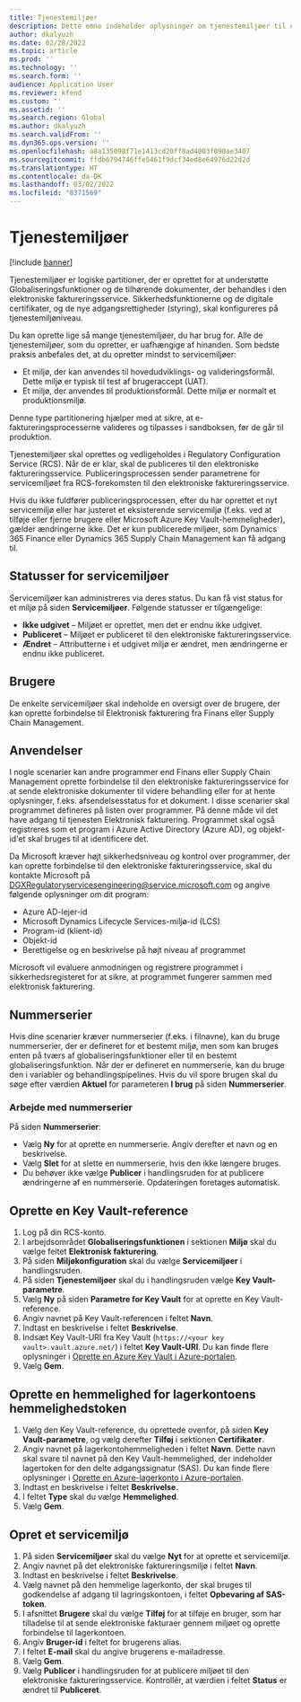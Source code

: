 ```yaml
---
title: Tjenestemiljøer
description: Dette emne indeholder oplysninger om tjenestemiljøer til elektronisk fakturering, og hvordan du konfigurerer dem.
author: dkalyuzh
ms.date: 02/28/2022
ms.topic: article
ms.prod: ''
ms.technology: ''
ms.search.form: ''
audience: Application User
ms.reviewer: kfend
ms.custom: ''
ms.assetid: ''
ms.search.region: Global
ms.author: dkalyuzh
ms.search.validFrom: ''
ms.dyn365.ops.version: ''
ms.openlocfilehash: a8a135098f71e1413cd20ff8ad4003f090ae3407
ms.sourcegitcommit: ffdb6794746ffe5461f9dcf34ed8e64976d22d2d
ms.translationtype: HT
ms.contentlocale: da-DK
ms.lasthandoff: 03/02/2022
ms.locfileid: "8371569"
---
```

# <a name="service-environments"></a>Tjenestemiljøer

[!include [banner](../includes/banner.md)]

Tjenestemiljøer er logiske partitioner, der er oprettet for at understøtte Globaliseringsfunktioner og de tilhørende dokumenter, der behandles i den elektroniske faktureringsservice. Sikkerhedsfunktionerne og de digitale certifikater, og de nye adgangsrettigheder (styring), skal konfigureres på tjenestemiljøniveau.

Du kan oprette lige så mange tjenestemiljøer, du har brug for. Alle de tjenestemiljøer, som du opretter, er uafhængige af hinanden. Som bedste praksis anbefales det, at du opretter mindst to servicemiljøer:

- Et miljø, der kan anvendes til hovedudviklings- og valideringsformål. Dette miljø er typisk til test af brugeraccept (UAT).
- Et miljø, der anvendes til produktionsformål. Dette miljø er normalt et produktionsmiljø.

Denne type partitionering hjælper med at sikre, at e-faktureringsprocesserne valideres og tilpasses i sandboksen, før de går til produktion.

Tjenestemiljøer skal oprettes og vedligeholdes i Regulatory Configuration Service (RCS). Når de er klar, skal de publiceres til den elektroniske faktureringsservice. Publiceringsprocessen sender parametrene for servicemiljøet fra RCS-forekomsten til den elektroniske faktureringsservice.

Hvis du ikke fuldfører publiceringsprocessen, efter du har oprettet et nyt servicemiljø eller har justeret et eksisterende servicemiljø (f.eks. ved at tilføje eller fjerne brugere eller Microsoft Azure Key Vault-hemmeligheder), gælder ændringerne ikke. Det er kun publicerede miljøer, som Dynamics 365 Finance eller Dynamics 365 Supply Chain Management kan få adgang til.

## <a name="service-environment-statuses"></a>Statusser for servicemiljøer

Servicemiljøer kan administreres via deres status. Du kan få vist status for et miljø på siden **Servicemiljøer**. Følgende statusser er tilgængelige:

- **Ikke udgivet** – Miljøet er oprettet, men det er endnu ikke udgivet.
- **Publiceret** – Miljøet er publiceret til den elektroniske faktureringsservice.
- **Ændret** – Attributterne i et udgivet miljø er ændret, men ændringerne er endnu ikke publiceret.

## <a name="users"></a>Brugere

De enkelte servicemiljøer skal indeholde en oversigt over de brugere, der kan oprette forbindelse til Elektronisk fakturering fra Finans eller Supply Chain Management.

## <a name="applications"></a>Anvendelser

I nogle scenarier kan andre programmer end Finans eller Supply Chain Management oprette forbindelse til den elektroniske faktureringsservice for at sende elektroniske dokumenter til videre behandling eller for at hente oplysninger, f.eks. afsendelsesstatus for et dokument. I disse scenarier skal programmet defineres på listen over programmer. På denne måde vil det have adgang til tjenesten Elektronisk fakturering. Programmet skal også registreres som et program i Azure Active Directory (Azure AD), og objekt-id'et skal bruges til at identificere det. 

Da Microsoft kræver højt sikkerhedsniveau og kontrol over programmer, der kan oprette forbindelse til den elektroniske faktureringsservice, skal du kontakte Microsoft på <DGXRegulatoryservicesengineering@service.microsoft.com> og angive følgende oplysninger om dit program:

- Azure AD-lejer-id
- Microsoft Dynamics Lifecycle Services-miljø-id (LCS)
- Program-id (klient-id)
- Objekt-id
- Berettigelse og en beskrivelse på højt niveau af programmet

Microsoft vil evaluere anmodningen og registrere programmet i sikkerhedsregisteret for at sikre, at programmet fungerer sammen med elektronisk fakturering.

## <a name="number-sequences"></a>Nummerserier

Hvis dine scenarier kræver nummerserier (f.eks. i filnavne), kan du bruge nummerserier, der er defineret for et bestemt miljø, men som kan bruges enten på tværs af globaliseringsfunktioner eller til en bestemt globaliseringsfunktion. Når der er defineret en nummerserie, kan du bruge den i variabler og behandlingspipelines. Hvis du vil spore brugen skal du søge efter værdien **Aktuel** for parameteren **I brug** på siden **Nummerserier**.

### <a name="working-with-number-sequences"></a>Arbejde med nummerserier
På siden **Nummerserier**: 

- Vælg **Ny** for at oprette en nummerserie. Angiv derefter et navn og en beskrivelse. 
- Vælg **Slet** for at slette en nummerserie, hvis den ikke længere bruges.
- Du behøver ikke vælge **Publicer** i handlingsruden for at publicere ændringerne af en nummerserie. Opdateringen foretages automatisk.

## <a name="create-a-key-vault-reference"></a>Oprette en Key Vault-reference

1. Log på din RCS-konto.
2. I arbejdsområdet **Globaliseringsfunktionen** i sektionen **Miljø** skal du vælge feltet **Elektronisk fakturering**.
3. På siden **Miljøkonfiguration** skal du vælge **Servicemiljøer** i handlingsruden.
4. På siden **Tjenestemiljøer** skal du i handlingsruden vælge **Key Vault-parametre**.
5. Vælg **Ny** på siden **Parametre for Key Vault** for at oprette en Key Vault-reference.
6. Angiv navnet på Key Vault-referencen i feltet **Navn**.
7. Indtast en beskrivelse i feltet **Beskrivelse**.
8. Indsæt Key Vault-URI fra Key Vault (`https://<your key vault>.vault.azure.net/`) i feltet **Key Vault-URI**. Du kan finde flere oplysninger i [Oprette en Azure Key Vault i Azure-portalen](e-invoicing-create-azure-key-vault-azure-portal.md).
9. Vælg **Gem**.
    
## <a name="create-a-secret-for-the-storage-account-secret-token"></a>Oprette en hemmelighed for lagerkontoens hemmelighedstoken

1. Vælg den Key Vault-reference, du oprettede ovenfor, på siden **Key Vault-parametre**, og vælg derefter **Tilføj** i sektionen **Certifikater**.
2. Angiv navnet på lagerkontohemmeligheden i feltet **Navn**. Dette navn skal svare til navnet på den Key Vault-hemmelighed, der indeholder lagertoken for den delte adgangssignatur (SAS). Du kan finde flere oplysninger i [Oprette en Azure-lagerkonto i Azure-portalen](e-invoicing-create-azure-storage-account-azure-portal.md). 
3. Indtast en beskrivelse i feltet **Beskrivelse**.
4. I feltet **Type** skal du vælge **Hemmelighed**.
5. Vælg **Gem**.
    
## <a name="create-a-service-environment"></a>Opret et servicemiljø

1. På siden **Servicemiljøer** skal du vælge **Nyt** for at oprette et servicemiljø.
2. Angiv navnet på det elektroniske faktureringsmiljø i feltet **Navn**.
3. Indtast en beskrivelse i feltet **Beskrivelse**.
4. Vælg navnet på den hemmelige lagerkonto, der skal bruges til godkendelse af adgang til lagringskontoen, i feltet **Opbevaring af SAS-token**.
5. I afsnittet **Brugere** skal du vælge **Tilføj** for at tilføje en bruger, som har tilladelse til at sende elektroniske fakturaer gennem miljøet og oprette forbindelse til lagerkontoen.
6. Angiv **Bruger-id** i feltet for brugerens alias. 
7. I feltet **E-mail** skal du angive brugerens e-mailadresse.
8. Vælg **Gem**.
9. Vælg **Publicer** i handlingsruden for at publicere miljøet til den elektroniske faktureringsservice. Kontrollér, at værdien i feltet **Status** er ændret til **Publiceret**.
